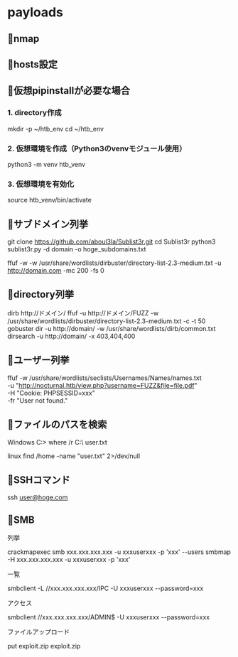 # payloads

## 🔴nmap
## 🔴hosts設定

## 🔴仮想pipinstallが必要な場合

### 1. directory作成
mkdir -p ~/htb_env
cd ~/htb_env

### 2. 仮想環境を作成（Python3のvenvモジュール使用）
python3 -m venv htb_venv

### 3. 仮想環境を有効化
source htb_venv/bin/activate


## 🔴サブドメイン列挙
git clone https://github.com/aboul3la/Sublist3r.git
cd Sublist3r
python3 sublist3r.py -d domain -o hoge_subdomains.txt

ffuf -w -w /usr/share/wordlists/dirbuster/directory-list-2.3-medium.txt -u http://domain.com -mc 200 -fs 0

## 🔴directory列挙

dirb http://ドメイン/
ffuf -u http://ドメイン/FUZZ -w /usr/share/wordlists/dirbuster/directory-list-2.3-medium.txt -c -t 50
gobuster dir -u http://domain/ -w /usr/share/wordlists/dirb/common.txt
dirsearch -u http://domain/ -x 403,404,400  

## 🔴ユーザー列挙

ffuf -w /usr/share/wordlists/seclists/Usernames/Names/names.txt \
     -u "http://nocturnal.htb/view.php?username=FUZZ&file=file.pdf" \
     -H "Cookie: PHPSESSID=xxx" \
     -fr "User not found."

## 🔴ファイルのパスを検索

Windows
C:\> where /r C:\ user.txt

linux
find /home -name "user.txt" 2>/dev/null

## 🔴SSHコマンド

ssh user@hoge.com

## 🔴SMB

列挙

crackmapexec smb xxx.xxx.xxx.xxx -u xxxuserxxx -p 'xxx' --users
smbmap -H xxx.xxx.xxx.xxx -u xxxuserxxx -p 'xxx'

一覧

smbclient -L //xxx.xxx.xxx.xxx/IPC -U xxxuserxxx --password=xxx

アクセス 

smbclient //xxx.xxx.xxx.xxx/ADMIN$ -U xxxuserxxx --password=xxx

ファイルアップロード

put exploit.zip exploit.zip

